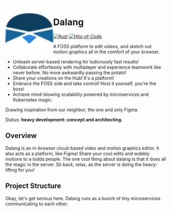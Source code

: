 <img src=".github/icon.svg" align=left height="150px" width="150px">
<h1>Dalang</h1>

[![Rust](https://github.com/Iyxan23/dalang/actions/workflows/rust.yml/badge.svg)](https://github.com/Iyxan23/dalang/actions/workflows/rust.yml)
[![Hits-of-Code](https://hitsofcode.com/github/iyxan23/dalang?branch=main&label=Hits-of-Code)](https://hitsofcode.com/github/iyxan23/dalang/view?branch=main&label=Hits-of-Code)

A FOSS platform to edit videos, and sketch out motion graphics all in the comfort of your browser.

- Unleash server-based rendering for ludicrously fast results!
- Collaborate effortlessly with multiplayer and experience teamwork like never before. No more awkwardly passing the potato!
- Share your creations on the Hub! It's a platform!
- Embrace the FOSS side and take control! Host it yourself, you're the boss!
- Achieve mind-blowing scalability powered by microservices and Kubernetes magic.

Drawing inspiration from our neighbor, the one and only Figma.

Status: **heavy development: concept and architecting**.

## Overview

Dalang is an in-browser cloud-based video and motion graphics editor. It also acts as a platform, like Figma! Share your cool edits and wobbly motions to a lodda people.
The one cool thing about dalang is that it does all the magic in the server. Sit back, relax, as the server is doing the heavy-lifting for you!

## Project Structure

Okay, let's get serious here. Dalang runs as a bunch of tiny microservices communicating to each other.
